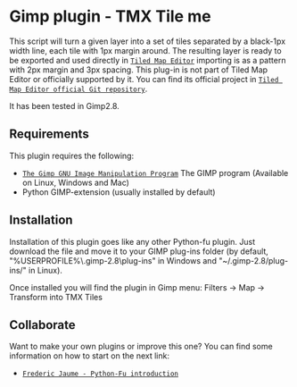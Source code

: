 # Gimp plugin - TMX Tile me

This script will turn a given layer into a set of tiles separated by a black-1px width line, each tile with 1px margin around. The resulting layer is ready to be exported and used directly in [`Tiled Map Editor`][URI_TiledMapEditor] importing is as a pattern with 2px margin and 3px spacing.
This plug-in is not part of Tiled Map Editor or officially supported by it. You can find its official project in [`Tiled Map Editor official Git repository`][URI_TiledMapEditorGit].

It has been tested in Gimp2.8.

## Requirements
This plugin requires the following:
 * [`The Gimp GNU Image Manipulation Program`][URI_TheGimp] The GIMP program (Available on Linux, Windows and Mac)
 * Python GIMP-extension (usually installed by default)

## Installation
Installation of this plugin goes like any other Python-fu plugin. Just download the file and move it to your GIMP plug-ins folder (by default, "%USERPROFILE%\\.gimp-2.8\plug-ins\" in Windows and "~/.gimp-2.8/plug-ins/" in Linux).

Once installed you will find the plugin in Gimp menu: Filters -> Map -> Transform into TMX Tiles

## Collaborate
Want to make your own plugins or improve this one? You can find some information on how to start on the next link:
 * [`Frederic Jaume - Python-Fu introduction`][URI_GimpTutorial1]

[URI_TiledMapEditor]: http://www.mapeditor.org/
[URI_TiledMapEditorGit]: https://github.com/bjorn/tiled.git
[URI_TheGimp]: http://www.gimp.org/
[URI_GimpTutorial1]: http://www.exp-media.com/content/extending-gimp-python-python-fu-plugins-part-1